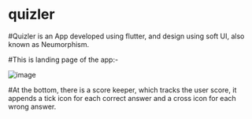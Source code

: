 # quizler

#Quizler is an App developed using flutter, and design using soft UI, also known as Neumorphism.

#This is landing page of the app:-

![image](https://user-images.githubusercontent.com/71991617/174316545-acd55202-75df-45bc-9995-308c2cf85c5d.png)

#At the bottom, there is a score keeper, which tracks the user score, it appends a tick icon for each correct answer and a cross icon for each wrong answer.
